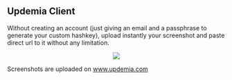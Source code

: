 ## Updemia Client

Without creating an account (just giving an email and a passphrase to generate your custom hashkey), upload instantly your screenshot and paste direct url to it without any limitation.

<p align="center"><a href="https://github.com/updemia/client-macos" target="_blank">
    <img src="http://www.updemia.com/static/e/d/xl/58f74e218f7ac.png">
</a></p>

Screenshots are uploaded on www.updemia.com